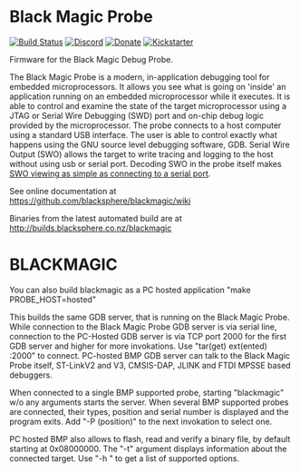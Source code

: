 Black Magic Probe
=================

[![Build Status](https://travis-ci.org/blacksphere/blackmagic.svg?branch=master)](https://travis-ci.org/blacksphere/blackmagic)
[![Discord](https://img.shields.io/discord/613131135903596547?logo=discord)](https://discord.gg/P7FYThy)
[![Donate](https://img.shields.io/badge/paypal-donate-blue.svg)](https://www.paypal.com/cgi-bin/webscr?cmd=_s-xclick&hosted_button_id=N84QYNAM2JJQG)
[![Kickstarter](https://img.shields.io/badge/kickstarter-back%20us-14e16e.svg)](https://www.kickstarter.com/projects/esden/1bitsy-and-black-magic-probe-demystifying-arm-prog)

Firmware for the Black Magic Debug Probe.

The Black Magic Probe is a modern, in-application debugging tool for
embedded microprocessors. It allows you see what is going on 'inside' an
application running on an embedded microprocessor while it executes. It is
able to control and examine the state of the target microprocessor using a
JTAG or Serial Wire Debugging (SWD) port and on-chip debug logic provided
by the microprocessor. The probe connects to a host computer using a
standard USB interface. The user is able to control exactly what happens
using the GNU source level debugging software, GDB.
Serial Wire Output (SWO) allows the target to write tracing and logging to the host
without using usb or serial port. Decoding SWO in the probe itself
makes [SWO viewing as simple as connecting to a serial port](https://github.com/blacksphere/blackmagic/wiki/Serial-Wire-Output).

See online documentation at https://github.com/blacksphere/blackmagic/wiki

Binaries from the latest automated build are at http://builds.blacksphere.co.nz/blackmagic

BLACKMAGIC
==========

You can also build blackmagic as a PC hosted application
"make PROBE_HOST=hosted"

This builds the same GDB server, that is running on the Black Magic Probe.
While connection to the Black Magic Probe GDB server is via serial line,
connection to the PC-Hosted GDB server is via TCP port 2000 for the first
GDB server and higher for more invokations. Use "tar(get) ext(ented) :2000"
to connect.
PC-hosted BMP GDB server can talk to the Black Magic Probe itself,
ST-LinkV2 and V3, CMSIS-DAP, JLINK and FTDI MPSSE based debuggers.

When connected to a single BMP supported probe, starting "blackmagic" w/o any
arguments starts the server. When several BMP supported probes are connected,
their types, position and serial number is displayed and the program exits.
Add "-P (position)" to the next invokation to select one.

PC hosted BMP also allows to flash, read and verify a binary file, by default
starting at 0x08000000. The "-t" argument displays information about the
connected target. Use "-h " to get a list of supported options.
